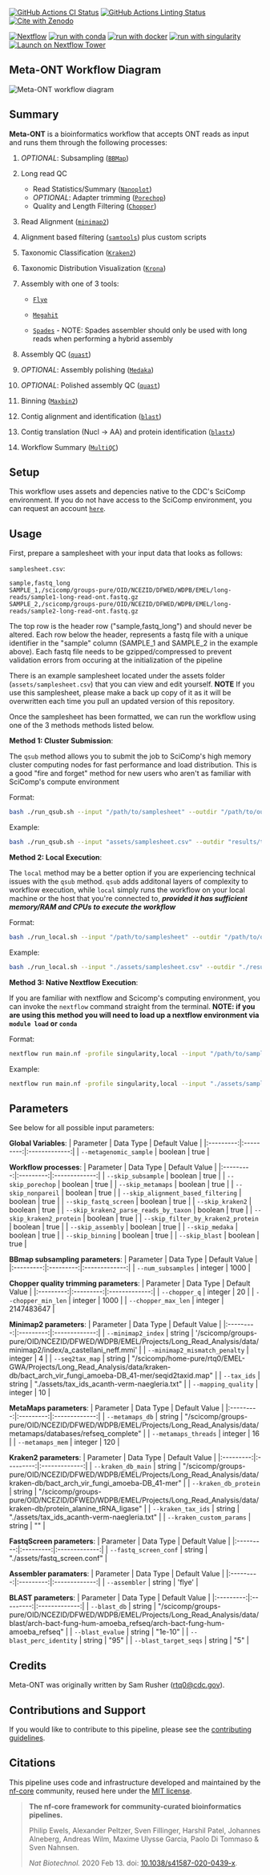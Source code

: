 [![GitHub Actions CI Status](https://github.com/scicomp/nfcoreskeleton/workflows/nf-core%20CI/badge.svg)](https://github.com/scicomp/nfcoreskeleton/actions?query=workflow%3A%22nf-core+CI%22)
[![GitHub Actions Linting Status](https://github.com/scicomp/nfcoreskeleton/workflows/nf-core%20linting/badge.svg)](https://github.com/scicomp/nfcoreskeleton/actions?query=workflow%3A%22nf-core+linting%22)[![Cite with Zenodo](http://img.shields.io/badge/DOI-10.5281/zenodo.XXXXXXX-1073c8?labelColor=000000)](https://doi.org/10.5281/zenodo.XXXXXXX)

[![Nextflow](https://img.shields.io/badge/nextflow%20DSL2-%E2%89%A523.04.0-23aa62.svg)](https://www.nextflow.io/)
[![run with conda](http://img.shields.io/badge/run%20with-conda-3EB049?labelColor=000000&logo=anaconda)](https://docs.conda.io/en/latest/)
[![run with docker](https://img.shields.io/badge/run%20with-docker-0db7ed?labelColor=000000&logo=docker)](https://www.docker.com/)
[![run with singularity](https://img.shields.io/badge/run%20with-singularity-1d355c.svg?labelColor=000000)](https://sylabs.io/docs/)
[![Launch on Nextflow Tower](https://img.shields.io/badge/Launch%20%F0%9F%9A%80-Nextflow%20Tower-%234256e7)](https://tower.nf/launch?pipeline=https://github.com/scicomp/nfcoreskeleton)

## Meta-ONT Workflow Diagram
![Meta-ONT workflow diagram](docs/workflow_diagram.PNG)


## Summary

**Meta-ONT** is a bioinformatics workflow that accepts ONT reads as input and runs them through the following processes:

1. _OPTIONAL_: Subsampling ([`BBMap`](https://github.com/BioInfoTools/BBMap))

2. Long read QC 
     - Read Statistics/Summary ([`Nanoplot`](https://github.com/wdecoster/NanoPlot))
     - _OPTIONAL_: Adapter trimming ([`Porechop`](https://github.com/rrwick/Porechop))
     - Quality and Length Filtering ([`Chopper`](https://github.com/wdecoster/chopper))

3. Read Alignment ([`minimap2`](https://github.com/lh3/minimap2))

4. Alignment based filtering ([`samtools`](https://www.htslib.org/doc/samtools.html)) plus custom scripts

5. Taxonomic Classification ([`Kraken2`](https://github.com/DerrickWood/kraken2/blob/master/docs/MANUAL.markdown))

6. Taxonomic Distribution Visualization ([`Krona`](https://github.com/marbl/Krona/wiki))

7. Assembly with one of 3 tools:

     - [`Flye`](https://github.com/fenderglass/Flye)

     - [`Megahit`](https://github.com/voutcn/megahit)

     - [`Spades`](https://github.com/ablab/spades) - NOTE: Spades assembler should only be used with long reads when performing a hybrid assembly

8. Assembly QC ([`quast`](https://github.com/ablab/quast))

9. _OPTIONAL_: Assembly polishing ([`Medaka`](https://github.com/nanoporetech/medaka))

10. _OPTIONAL_: Polished assembly QC ([`quast`](https://github.com/ablab/quast))

11. Binning ([`Maxbin2`](https://sourceforge.net/projects/maxbin2/))

12. Contig alignment and identification ([`blast`](https://www.ncbi.nlm.nih.gov/books/NBK279684/))

13. Contig translation (Nucl -> AA) and protein identification ([`blastx`](https://www.ncbi.nlm.nih.gov/books/NBK279684/))

14. Workflow Summary ([`MultiQC`](https://github.com/MultiQC/MultiQC))


## Setup

This workflow uses assets and depencies native to the CDC's SciComp environment. If you do not have access to the SciComp environment, you can request an account [`here`](https://info.biotech.cdc.gov/info/helpdesk-ticket/?category=Account%20Requests). 


## Usage

First, prepare a samplesheet with your input data that looks as follows:

`samplesheet.csv`:

```csv
sample,fastq_long
SAMPLE_1,/scicomp/groups-pure/OID/NCEZID/DFWED/WDPB/EMEL/long-reads/sample1-long-read-ont.fastq.gz
SAMPLE_2,/scicomp/groups-pure/OID/NCEZID/DFWED/WDPB/EMEL/long-reads/sample2-long-read-ont.fastq.gz
```

The top row is the header row ("sample,fastq_long") and should never be altered. Each row below the header, represents a fastq file with a unique identifier in the "sample" column (SAMPLE_1 and SAMPLE_2 in the example above). Each fastq file needs to be gzipped/compressed to prevent validation errors from occuring at the initialization of the pipeline

There is an example samplesheet located under the assets folder (`assets/samplesheet.csv`) that you can view and edit yourself. **NOTE** If you use this samplesheet, please make a back up copy of it as it will be overwritten each time you pull an updated version of this repository. 

Once the samplesheet has been formatted, we can run the workflow using one of the 3 methods methods listed below.


**Method 1: Cluster Submission**:

The `qsub` method allows you to submit the job to SciComp's high memory cluster computing nodes for fast performance and load distribution. This is a good "fire and forget" method for new users who aren't as familiar with SciComp's compute environment

Format:
```bash
bash ./run_qsub.sh --input "/path/to/samplesheet" --outdir "/path/to/output/directory" "<additional-parameters>"
```

Example:
```bash
bash ./run_qsub.sh --input "assets/samplesheet.csv" --outdir "results/test" "--skip_subsample false --num_subsamples 1000 --skip_kraken2 false"
```


**Method 2: Local Execution**:

The `local` method may be a better option if you are experiencing technical issues with the `qsub` method. `qsub` adds additonal layers of complexity to workflow execution, while `local` simply runs the workflow on your local machine or the host that you're connected to, _**provided it has sufficient memory/RAM and CPUs to execute the workflow**_

Format:
```bash
bash ./run_local.sh --input "/path/to/samplesheet" --outdir "/path/to/output/directory" "<additional-parameters>"
```

Example:
```bash
bash ./run_local.sh --input "./assets/samplesheet.csv" --outdir "./results/test" "--skip_subsample false --num_subsamples 1000 --skip_kraken2 false"
```


**Method 3: Native Nextflow Execution**:

If you are familiar with nextflow and Scicomp's computing environment, you can invoke the `nextflow` command straight from the terminal. **NOTE: if you are using this method you will need to load up a nextflow environment via `module load` or `conda`**
 
Format:
```bash
nextflow run main.nf -profile singularity,local --input "/path/to/samplesheet" --outdir "/path/to/output/directory" \<additional flags\>
```

Example:
```bash
nextflow run main.nf -profile singularity,local --input "./assets/samplesheet.csv" --outdir "./results/test" --skip_subsample false --num_subsamples 1000 --skip_kraken2 false
```


## Parameters

See below for all possible input parameters:


**Global Variables**:
| Parameter | Data Type | Default Value |
|:---------:|:---------:|:-------------:|
| `--metagenomic_sample` | boolean | true |


**Workflow processes**:
| Parameter | Data Type | Default Value |
|:---------:|:---------:|:-------------:|
| `--skip_subsample` | boolean | true |
| `--skip_porechop` | boolean | true |
| `--skip_metamaps` | boolean | true |
| `--skip_nonpareil` | boolean | true |
| `--skip_alignment_based_filtering` | boolean | true |
| `--skip_fastq_screen` | boolean | true |
| `--skip_kraken2` | boolean | true |
| `--skip_kraken2_parse_reads_by_taxon` | boolean | true |
| `--skip_kraken2_protein` | boolean | true |
| `--skip_filter_by_kraken2_protein` | boolean | true |
| `--skip_assembly` | boolean | true |
| `--skip_medaka` | boolean | true |
| `--skip_binning` | boolean | true |
| `--skip_blast` | boolean | true |                       


**BBmap subsampling parameters**:
| Parameter | Data Type | Default Value |
|:---------:|:---------:|:-------------:|
| `--num_subsamples` | integer | 1000 |


**Chopper quality trimming parameters**:
| Parameter | Data Type | Default Value |
|:---------:|:---------:|:-------------:|
| `--chopper_q` | integer | 20 |
| `--chopper_min_len` | integer | 1000 |
| `--chopper_max_len` | integer | 2147483647 |


**Minimap2 parameters**:
| Parameter | Data Type | Default Value |
|:---------:|:---------:|:-------------:|
| `--minimap2_index` | string | '/scicomp/groups-pure/OID/NCEZID/DFWED/WDPB/EMEL/Projects/Long_Read_Analysis/data/minimap2/index/a_castellani_neff.mmi' |
| `--minimap2_mismatch_penalty` | integer | 4 |
| `--seq2tax_map` | string | "/scicomp/home-pure/rtq0/EMEL-GWA/Projects/Long_Read_Analysis/data/kraken-db/bact_arch_vir_fungi_amoeba-DB_41-mer/seqid2taxid.map" |
| `--tax_ids` | string | "./assets/tax_ids_acanth-verm-naegleria.txt" |
| `--mapping_quality` | integer | 10 |


**MetaMaps parameters**:
| Parameter | Data Type | Default Value |
|:---------:|:---------:|:-------------:|
| `--metamaps_db` | string | "/scicomp/groups-pure/OID/NCEZID/DFWED/WDPB/EMEL/Projects/Long_Read_Analysis/data/metamaps/databases/refseq_complete" |
| `--metamaps_threads` | integer | 16 |
| `--metamaps_mem` | integer | 120 |


**Kraken2 parameters**:
| Parameter | Data Type | Default Value |
|:---------:|:---------:|:-------------:|
| `--kraken_db_main` | string | "/scicomp/groups-pure/OID/NCEZID/DFWED/WDPB/EMEL/Projects/Long_Read_Analysis/data/kraken-db/bact_arch_vir_fungi_amoeba-DB_41-mer" |
| `--kraken_db_protein` | string | "/scicomp/groups-pure/OID/NCEZID/DFWED/WDPB/EMEL/Projects/Long_Read_Analysis/data/kraken-db/protein_alanine_tRNA_ligase" |
| `--kraken_tax_ids` | string | "./assets/tax_ids_acanth-verm-naegleria.txt" |
| `--kraken_custom_params` | string | "" |

**FastqScreen parameters**:
| Parameter | Data Type | Default Value |
|:---------:|:---------:|:-------------:|
| `--fastq_screen_conf` | string | "./assets/fastq_screen.conf" |


**Assembler paramaters**:
| Parameter | Data Type | Default Value |
|:---------:|:---------:|:-------------:|
| `--assembler` | string | 'flye' |


**BLAST parameters**:
| Parameter | Data Type | Default Value |
|:---------:|:---------:|:-------------:|
| `--blast_db` | string | "/scicomp/groups-pure/OID/NCEZID/DFWED/WDPB/EMEL/Projects/Long_Read_Analysis/data/blast/arch-bact-fung-hum-amoeba_refseq/arch-bact-fung-hum-amoeba_refseq" |
| `--blast_evalue` | string | "1e-10" |
| `--blast_perc_identity` | string | "95" |
| `--blast_target_seqs` | string | "5" |

## Credits

Meta-ONT was originally written by Sam Rusher (rtq0@cdc.gov).

## Contributions and Support

If you would like to contribute to this pipeline, please see the [contributing guidelines](.github/CONTRIBUTING.md).

## Citations

This pipeline uses code and infrastructure developed and maintained by the [nf-core](https://nf-co.re) community, reused here under the [MIT license](https://github.com/nf-core/tools/blob/master/LICENSE).

> **The nf-core framework for community-curated bioinformatics pipelines.**
>
> Philip Ewels, Alexander Peltzer, Sven Fillinger, Harshil Patel, Johannes Alneberg, Andreas Wilm, Maxime Ulysse Garcia, Paolo Di Tommaso & Sven Nahnsen.
>
> _Nat Biotechnol._ 2020 Feb 13. doi: [10.1038/s41587-020-0439-x](https://dx.doi.org/10.1038/s41587-020-0439-x).
